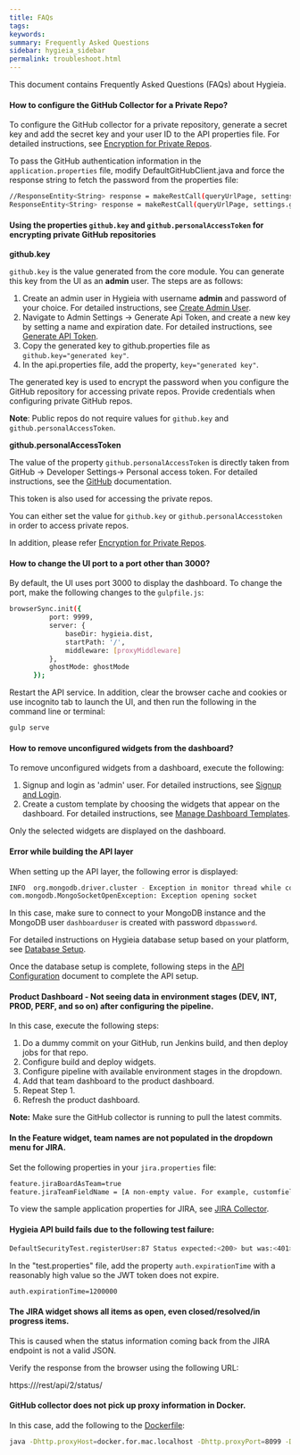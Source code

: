 ```yaml
---
title: FAQs
tags:
keywords:
summary: Frequently Asked Questions
sidebar: hygieia_sidebar
permalink: troubleshoot.html
---
```


This document contains Frequently Asked Questions (FAQs) about Hygieia.

#### How to configure the GitHub Collector for a Private Repo?

To configure the GitHub collector for a private repository, generate a secret key and add the secret key and your user ID to the API properties file. For detailed instructions, see [Encryption for Private Repos](setup.md#encryption-for-private-repos).

To pass the GitHub authentication information in the `application.properties` file, modify DefaultGitHubClient.java and force the response string to fetch the password from  the properties file:

```bash
//ResponseEntity<String> response = makeRestCall(queryUrlPage, settings.getUserId(), decryptedPassword);
ResponseEntity<String> response = makeRestCall(queryUrlPage, settings.getUserId(), settings.getKey());
```

#### Using the properties ```github.key``` and ```github.personalAccessToken``` for encrypting private GitHub repositories

**github.key**

```github.key``` is the value generated from the core module. You can generate this key from the UI as an **admin** user. The steps are as follows:

1. Create an admin user in Hygieia with username **admin** and password of your choice. For detailed instructions, see [Create Admin User](../product1/signup.md#create-admin-user).
2. Navigate to Admin Settings -> Generate Api Token, and create a new key by setting a name and expiration date. For detailed instructions, see [Generate API Token](../product1/signup.md#generate-api-token).
3. Copy the generated key to github.properties file as ```github.key="generated key"```.
4. In the api.properties file, add the property, ```key="generated key"```.

The generated key is used to encrypt the password when you configure the GitHub repository for accessing private repos. Provide credentials when configuring private GitHub repos.
	
**Note**: Public repos do not require values for ```github.key``` and ```github.personalAccessToken```.

**github.personalAccessToken**

The value of the property ```github.personalAccessToken``` is directly taken from GitHub -> Developer Settings-> Personal access token. For detailed instructions, see the [GitHub](https://help.github.com/articles/creating-a-personal-access-token-for-the-command-line/) documentation.

This token is also used for accessing the private repos.

You can either set the value for ```github.key``` or ```github.personalAccesstoken``` in order to access private repos.

In addition, please refer [Encryption for Private Repos](setup.md#encryption-for-private-repos).

#### How to change the UI port to a port other than 3000?

By default, the UI uses port 3000 to display the dashboard. To change the port, make the following changes to the `gulpfile.js`:

```bash
browserSync.init({
          port: 9999,
          server: {
              baseDir: hygieia.dist,
              startPath: '/',
              middleware: [proxyMiddleware]
          },
          ghostMode: ghostMode
      });
```

Restart the API service. In addition, clear the browser cache and cookies or use incognito tab to launch the UI, and then run the following in the command line or terminal:

```bash
gulp serve
```
 
#### How to remove unconfigured widgets from the dashboard?

To remove unconfigured widgets from a dashboard, execute the following:

1. Signup and login as 'admin' user. For detailed instructions, see [Signup and Login](../product1/signup.md).
2. Create a custom template by choosing the widgets that appear on the dashboard. For detailed instructions, see [Manage Dashboard Templates](../product1/signup.md#manage-dashboard-templates).

Only the selected widgets are displayed on the dashboard.

#### Error while building the API layer

When setting up the API layer, the following error is displayed:

```bash
INFO  org.mongodb.driver.cluster - Exception in monitor thread while connecting to server 10.0.0.0:27017
com.mongodb.MongoSocketOpenException: Exception opening socket
```

In this case, make sure to connect to your MongoDB instance and the MongoDB user `dashboarduser` is created with password `dbpassword`.

For detailed instructions on Hygieia database setup based on your platform, see [Database Setup](database.html).

Once the database setup is complete, following steps in the [API Configuration](api/api.md) document to complete the API setup.

#### Product Dashboard - Not seeing data in environment stages (DEV, INT, PROD, PERF, and so on) after configuring the pipeline.

In this case, execute the following steps:

1. Do a dummy commit on your GitHub, run Jenkins build, and then deploy jobs for that repo.
2. Configure build and deploy widgets.
3. Configure pipeline with available environment stages in the dropdown.
4. Add that team dashboard to the product dashboard.
5. Repeat Step 1.
6. Refresh the product dashboard.

**Note:** Make sure the GitHub collector is running to pull the latest commits.

#### In the Feature widget, team names are not populated in the dropdown menu for JIRA.

Set the following properties in your `jira.properties` file:

```bash
feature.jiraBoardAsTeam=true
feature.jiraTeamFieldName = [A non-empty value. For example, customfield_14401]
```

To view the sample application properties for JIRA, see [JIRA Collector](collectors/feature/jira.md#sample-application-properties).

#### Hygieia API build fails due to the following test failure:

```bash
DefaultSecurityTest.registerUser:87 Status expected:<200> but was:<401>
```

In the "test.properties" file, add the property `auth.expirationTime` with a reasonably high value so the JWT token does not expire.

```bash
auth.expirationTime=1200000
```

#### The JIRA widget shows all items as open, even closed/resolved/in progress items.

This is caused when the status information coming back from the JIRA endpoint is not a valid JSON.

Verify the response from the browser using the following URL:

https://<jira base URL from the properties file>/rest/api/2/status/

#### GitHub collector does not pick up proxy information in Docker.

In this case, add the following to the [Dockerfile](https://github.com/capitalone/Hygieia/blob/master/collectors/scm/github/docker/Dockerfile):

```bash
java -Dhttp.proxyHost=docker.for.mac.localhost -Dhttp.proxyPort=8099 -Dhttps.proxyHost=docker.for.mac.localhost -Dhttps.proxyPort=8099 -jar github-scm-collector-2.0.5-SNAPSHOT.jar --spring.config.location=hygieia-github-scm-collector.properties
```